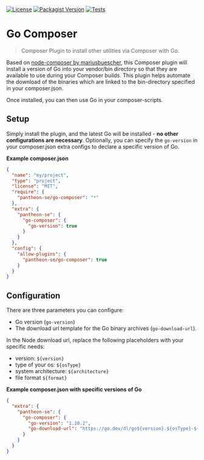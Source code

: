 [![License](https://img.shields.io/packagist/l/pantheon-se/go-composer)](LICENSE) [![Packagist Version](https://img.shields.io/packagist/v/pantheon-se/go-composer)](https://packagist.org/packages/pantheon-se/go-composer) [![Tests](https://github.com/pantheon-se/go-composer/actions/workflows/test.yml/badge.svg?branch=2.x)](https://github.com/Pantheon-SE/go-composer/actions)

# Go Composer

> Composer Plugin to install other utilities via Composer with Go.

Based on [node-composer by mariusbuescher](https://github.com/mariusbuescher/node-composer), this Composer plugin will install a version of Go into your vendor/bin directory so that they are available to use during your Composer builds. This plugin helps automate the download of the binaries which are linked to the bin-directory specified in your composer.json.

Once installed, you can then use Go in your composer-scripts.

## Setup

Simply install the plugin, and the latest Go will be installed - **no other configurations are necessary**. Optionally, you can specify the `go-version` in your composer.json extra configs to declare a specific version of Go.

**Example composer.json**

```json
{
  "name": "my/project",
  "type": "project",
  "license": "MIT",
  "require": {
    "pantheon-se/go-composer": "*"
  },
  "extra": {
    "pantheon-se": {
      "go-composer": {
        "go-version": true
      }
    }
  },
  "config": {
    "allow-plugins": {
      "pantheon-se/go-composer": true
    }
  }
}
```

## Configuration

There are three parameters you can configure: 
- Go version (`go-version`)
- The download url template for the Go binary archives (`go-download-url`).

In the Node download url, replace the following placeholders with your specific needs:

- version: `${version}`
- type of your os: `${osType}`
- system architecture: `${architecture}`
- file format `${format}`

**Example composer.json with specific versions of Go** 

```json
{
  "extra": {
    "pantheon-se": {
      "go-composer": {
        "go-version": "1.20.2",
        "go-download-url": "https://go.dev/dl/go${version}.${osType}-${architecture}.${format}"
      }
    }
  }
}
```
